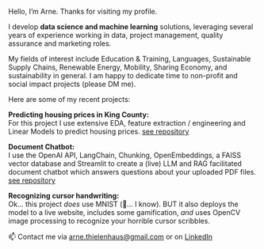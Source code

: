 Hello, I’m Arne. Thanks for visiting my profile.

I develop __data science and machine learning__ solutions, leveraging several years of experience working in data, project management, quality assurance and marketing roles.

My fields of interest include Education & Training, Languages, Sustainable Supply Chains, Renewable Energy, Mobility, Sharing Economy, and sustainability in general. I am happy to dedicate time to non-profit and social impact projects (please DM me). 

Here are some of my recent projects:

__Predicting housing prices in King County:__  
For this project I use extensive EDA, feature extraction / engineering and Linear Models to predict housing prices.
[see repository](https://github.com/athielenhaus/Housing-Price-Prediction/tree/main)

__Document Chatbot:__   
I use the OpenAI API, LangChain, Chunking, OpenEmbeddings, a FAISS vector database and Streamlit to create a (live) LLM and RAG facilitated document chatbot which answers questions about your uploaded PDF files.
[see repository]([https://github.com/athielenhaus/Housing-Price-Prediction/tree/main](https://github.com/athielenhaus/LLM-facilitated-AI-assistant-for-Document-Analysis))

__Recognizing cursor handwriting:__  
Ok... this project _does_ use MNIST (:vomiting_face:... I know). BUT it also deploys the model to a live website, includes some gamification, _and_ uses OpenCV image processing to recognize your horrible cursor scribbles.


📫 Contact me via arne.thielenhaus@gmail.com or on [LinkedIn](https://www.linkedin.com/in/arne-thielenhaus/)
